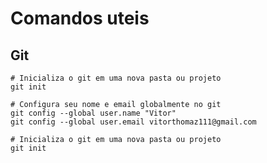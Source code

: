 # Comandos uteis

## Git

```
# Inicializa o git em uma nova pasta ou projeto
git init
```

```
# Configura seu nome e email globalmente no git
git config --global user.name "Vitor"
git config --global user.email vitorthomaz111@gmail.com
```
```
# Inicializa o git em uma nova pasta ou projeto
git init
```